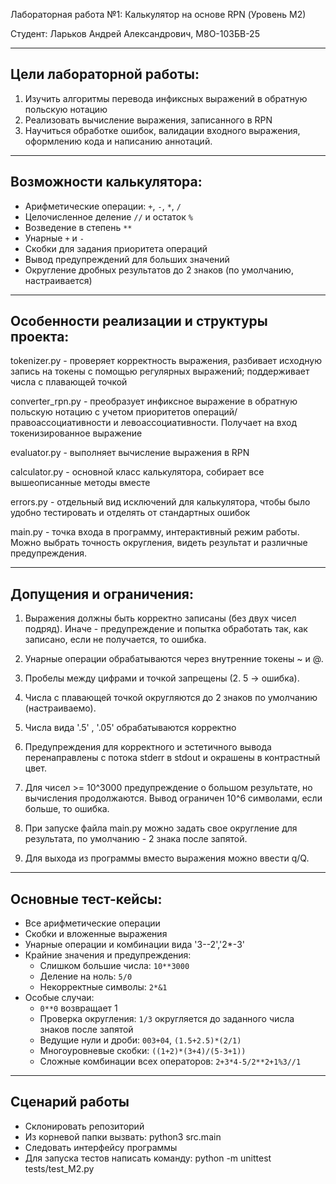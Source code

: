 Лабораторная работа №1: Калькулятор на основе RPN (Уровень M2)

Студент: Ларьков Андрей Александрович, М8О-103БВ-25

----------------

Цели лабораторной работы:
--
1. Изучить алгоритмы перевода инфиксных выражений в обратную польскую нотацию
2. Реализовать вычисление выражения, записанного в RPN
3. Научиться обработке ошибок, валидации входного выражения, оформлению кода и написанию аннотаций.

----------------

Возможности калькулятора:
--
- Арифметические операции: `+`, `-`, `*`, `/`
- Целочисленное деление `//` и остаток `%`
- Возведение в степень `**`
- Унарные `+` и `-`
- Скобки для задания приоритета операций
- Вывод предупреждений для больших значений
- Округление дробных результатов до 2 знаков (по умолчанию, настраивается)

----------------

Особенности реализации и структуры проекта:
--
tokenizer.py - проверяет корректность выражения, разбивает исходную запись на токены с помощью регулярных выражений; поддерживает числа с плавающей точкой

converter_rpn.py - преобразует инфиксное выражение в обратную польскую нотацию с учетом приоритетов операций/правоассоциативности и левоассоциативности. Получает на вход токенизированное выражение

evaluator.py - выполняет вычисление выражения в RPN

calculator.py - основной класс калькулятора, собирает все вышеописанные методы вместе

errors.py - отдельный вид исключений для калькулятора, чтобы было удобно тестировать и отделять от стандартных ошибок

main.py - точка входа в программу, интерактивный режим работы. Можно выбрать точность округления, видеть результат и различные предупреждения.

----------------

 Допущения и ограничения:
 --
 1. Выражения должны быть корректно записаны (без двух чисел подряд). Иначе - предупреждение и попытка обработать так, как записано, если не получается, то ошибка.
 
 2. Унарные операции обрабатываются через внутренние токены ~ и @.
 
 3. Пробелы между цифрами и точкой запрещены (2. 5 -> ошибка).
 
 4. Числа с плавающей точкой округляются до 2 знаков по умолчанию (настраиваемо).
 
 5. Числа вида '.5' , '.05' обрабатываются корректно
 
 6. Предупреждения для корректного и эстетичного вывода перенаправлены с потока stderr в stdout и окрашены в контрастный цвет.
 
 7. Для чисел >= 10^3000 предупреждение о большом результате, но вычисления продолжаются. Вывод ограничен 10^6 символами, если больше, то ошибка.
 
 8. При запуске файла main.py можно задать свое округление для результата, по умолчанию - 2 знака после запятой.
 
 9. Для выхода из программы вместо выражения можно ввести q/Q.

----------------

 Основные тест-кейсы:
--
 - Все арифметические операции
 - Скобки и вложенные выражения
 - Унарные операции и комбинации вида '3--2','2*-3'
 - Крайние значения и предупреждения:
    - Слишком большие числа: `10**3000`
    - Деление на ноль: `5/0`
    - Некорректные символы: `2*&1`
- Особые случаи:
    - `0**0` возвращает 1
    - Проверка округления: `1/3` округляется до заданного числа знаков после запятой
    - Ведущие нули и дроби: `003+04`, `(1.5+2.5)*(2/1)`
    - Многоуровневые скобки: `((1+2)*(3+4)/(5-3+1))`
    - Сложные комбинации всех операторов: `2+3*4-5/2**2+1%3//1`
 
 ----------------
 Сценарий работы
 --
 - Склонировать репозиторий
 - Из корневой папки вызвать: python3 src.main
 - Следовать интерфейсу программы
 - Для запуска тестов написать команду: python -m unittest tests/test_M2.py 
